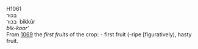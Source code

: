H1061  
בּכּוּר  
בִּכּוּר ‎ bikkûr  
*bik-koor‘*  
From [1069](h1069) the *first* *fruits* of the crop: - first fruit
(-ripe \[figuratively), hasty fruit.  
